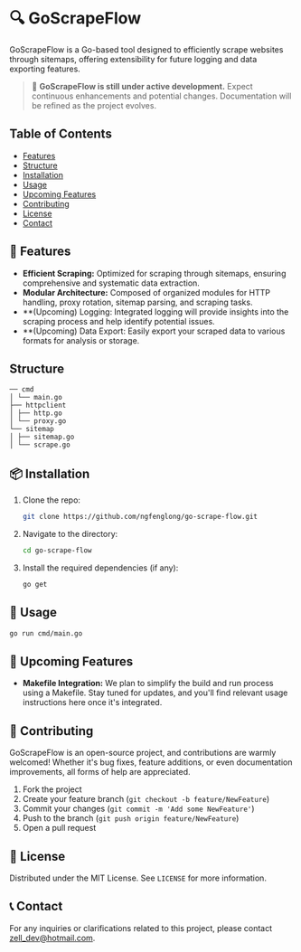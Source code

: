 # 🔍 GoScrapeFlow

GoScrapeFlow is a Go-based tool designed to efficiently scrape websites through sitemaps, offering extensibility for future logging and data exporting features.

> 🚧 **GoScrapeFlow is still under active development.** Expect continuous enhancements and potential changes. Documentation will be refined as the project evolves.

## Table of Contents

- [Features](#features)
- [Structure](#structure)
- [Installation](#installation)
- [Usage](#usage)
- [Upcoming Features](#upcoming-features)
- [Contributing](#contributing)
- [License](#license)
- [Contact](#contact)

## 🚀 Features

- **Efficient Scraping:** Optimized for scraping through sitemaps, ensuring comprehensive and systematic data extraction.
- **Modular Architecture:** Composed of organized modules for HTTP handling, proxy rotation, sitemap parsing, and scraping tasks.
- **(Upcoming) Logging: Integrated logging will provide insights into the scraping process and help identify potential issues.
- **(Upcoming) Data Export: Easily export your scraped data to various formats for analysis or storage.

## Structure
```plaintext
── cmd
│ └── main.go
├── httpclient
│ ├── http.go
│ └── proxy.go
└── sitemap
│ ├── sitemap.go
│ └── scrape.go

```

## 📦 Installation

1. Clone the repo:
    ```sh
    git clone https://github.com/ngfenglong/go-scrape-flow.git
    ```
2. Navigate to the directory:
    ```sh
    cd go-scrape-flow
    ```
3. Install the required dependencies (if any):
    ```sh
    go get
    ```


## 📖 Usage

```sh
go run cmd/main.go
```

## 🚀 Upcoming Features

- **Makefile Integration:** We plan to simplify the build and run process using a Makefile. Stay tuned for updates, and you'll find relevant usage instructions here once it's integrated.

## 🤝 Contributing

GoScrapeFlow is an open-source project, and contributions are warmly welcomed! Whether it's bug fixes, feature additions, or even documentation improvements, all forms of help are appreciated.

1. Fork the project
2. Create your feature branch (`git checkout -b feature/NewFeature`)
3. Commit your changes (`git commit -m 'Add some NewFeature'`)
4. Push to the branch (`git push origin feature/NewFeature`)
5. Open a pull request

## 📜 License

Distributed under the MIT License. See `LICENSE` for more information.

## 📞 Contact

For any inquiries or clarifications related to this project, please contact [zell_dev@hotmail.com](mailto:zell_dev@hotmail.com).


